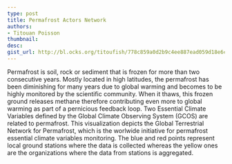 ```yaml
---
type: post
title: Permafrost Actors Network
authors:
- Titouan Poisson
thumbnail:
desc:
gist_url: http://bl.ocks.org/titoufish/778c859a0d2b9c4ee887ead059d18e6c
---
```


Permafrost is soil, rock or sediment that is frozen for more than two consecutive years. Mostly located in high latitudes, the permafrost has been diminishing for many years due to global warming and becomes to be highly monitored by the scientific community. When it thaws, this frozen ground releases methane therefore contributing even more to global warming as part of a pernicious feedback loop. Two Essential Climate Variables defined by the Global Climate Observing System (GCOS) are related to permafrost. This visualization depicts the Global Terrestrial Network for Permafrost, which is the worlwide initiative for permafrost essential climate variables monitoring. The blue and red points represent local ground stations where the data is collected whereas the yellow ones are the organizations where the data from stations is aggregated.
